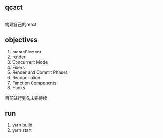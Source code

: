 ## qcact
---
构建自己的react

## objectives

1. createElement  
2. render  
3. Concurrent Mode  
4. Fibers  
5. Render and Commit Phases
6. Reconciliation  
7. Function Components  
8. Hooks
   
目前进行到6,未完待续


## run

1. yarn build
2. yarn start

